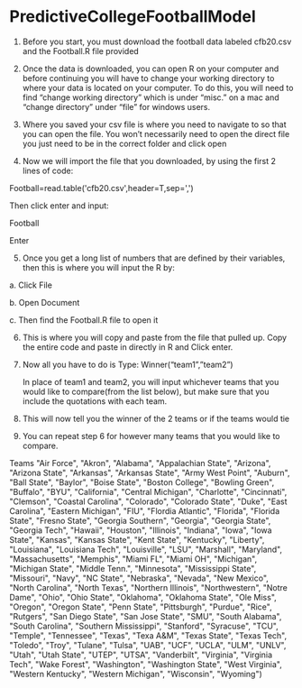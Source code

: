 # PredictiveCollegeFootballModel
1. Before you start, you must download the football data labeled cfb20.csv and the Football.R file provided 

2. Once the data is downloaded, you can open R on your computer and before continuing you will have to change your working directory to where your data is located on your computer. To do this, you will need to find “change working directory” which is under “misc.” on a mac and “change directory” under “file” for windows users. 

3. Where you saved your csv file is where you need to navigate to so that you can open the file. You won’t necessarily need to open the direct file you just need to be in the correct folder and click open 

4. Now we will import the file that you downloaded, by using the first 2 lines of code: 

Football=read.table('cfb20.csv',header=T,sep=',') 

Then click enter and input: 

Football 

Enter  

5. Once you get a long list of numbers that are defined by their variables, then this is where you will input the R by: 

  a. Click File 

  b. Open Document 

  c. Then find the Football.R file to open it 

6. This is where you will copy and paste from the file that pulled up. Copy the entire code and paste in directly in R and Click enter. 

7. Now all you have to do is Type:		Winner(“team1”,”team2”)	 

	In place of team1 and team2, you will input whichever teams that you would like to compare(from the list below), but make sure that you include the quotations with each team. 

8. This will now tell you the winner of the 2 teams or if the teams would tie 

9. You can repeat step 6 for however many teams that you would like to compare. 

Teams
"Air Force", "Akron", "Alabama", "Appalachian State", "Arizona", "Arizona State", "Arkansas", "Arkansas State", "Army West Point", "Auburn", "Ball State", "Baylor", "Boise State", "Boston College", "Bowling Green", "Buffalo", "BYU", "California", "Central Michigan", "Charlotte", "Cincinnati", "Clemson", "Coastal Carolina", "Colorado", "Colorado State", "Duke", "East Carolina", "Eastern Michigan", "FIU", "Flordia Atlantic", "Florida", "Florida State", "Fresno State", "Georgia Southern", "Georgia", "Georgia State", "Georgia Tech", "Hawaii", "Houston", "Illinois", "Indiana", "Iowa", "Iowa State", "Kansas", "Kansas State", "Kent State", "Kentucky", "Liberty", "Louisiana", "Louisiana Tech", "Louisville", "LSU", "Marshall", "Maryland", "Massachusetts", "Memphis", "Miami FL", "Miami OH", "Michigan", "Michigan State", "Middle Tenn.", "Minnesota", "Mississippi State", "Missouri", "Navy", "NC State", "Nebraska", "Nevada", "New Mexico", "North Carolina", "North Texas", "Northern Illinois", "Northwestern", "Notre Dame", "Ohio", "Ohio State", "Oklahoma", "Oklahoma State", "Ole Miss", "Oregon", "Oregon State", "Penn State", "Pittsburgh", "Purdue", "Rice", "Rutgers", "San Diego State", "San Jose State", "SMU", "South Alabama", "South Carolina", "Southern Mississippi", "Stanford", "Syracuse", "TCU", "Temple", "Tennessee", "Texas", "Texa A&M", "Texas State", "Texas Tech", "Toledo", "Troy", "Tulane", "Tulsa", "UAB", "UCF", "UCLA", "ULM", "UNLV", "Utah", "Utah State", "UTEP", "UTSA", "Vanderbilt", "Virginia", "Virginia Tech", "Wake Forest", "Washington", "Washington State", "West Virginia", "Western Kentucky", "Western Michigan", "Wisconsin", "Wyoming")
